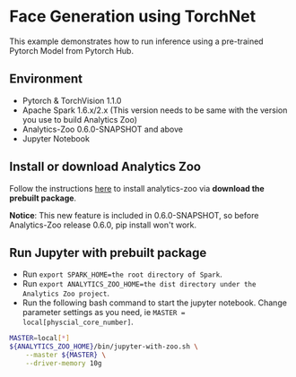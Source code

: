 # Face Generation using TorchNet

This example demonstrates how to run inference using a pre-trained Pytorch Model from Pytorch Hub.

## Environment
* Pytorch & TorchVision 1.1.0
* Apache Spark 1.6.x/2.x (This version needs to be same with the version you use to build Analytics Zoo)
* Analytics-Zoo 0.6.0-SNAPSHOT and above
* Jupyter Notebook

## Install or download Analytics Zoo
Follow the instructions [here](https://analytics-zoo.github.io/master/#PythonUserGuide/install/) 
to install analytics-zoo via __download the prebuilt package__.

**Notice**: This new feature is included in 0.6.0-SNAPSHOT, so before Analytics-Zoo release 0.6.0, pip install won't work.  


## Run Jupyter with prebuilt package
* Run `export SPARK_HOME=the root directory of Spark`.
* Run `export ANALYTICS_ZOO_HOME=the dist directory under the Analytics Zoo project`.
* Run the following bash command to start the jupyter notebook. Change parameter settings as you need, ie `MASTER = local[physcial_core_number]`.
```bash
MASTER=local[*]
${ANALYTICS_ZOO_HOME}/bin/jupyter-with-zoo.sh \
    --master ${MASTER} \
    --driver-memory 10g
```
